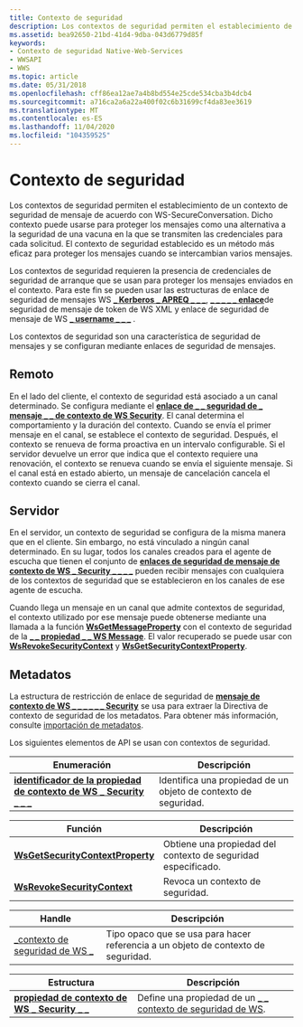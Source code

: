 ```yaml
---
title: Contexto de seguridad
description: Los contextos de seguridad permiten el establecimiento de un contexto de seguridad de mensaje de acuerdo con WS-SecureConversation.
ms.assetid: bea92650-21bd-41d4-9dba-043d6779d85f
keywords:
- Contexto de seguridad Native-Web-Services
- WWSAPI
- WWS
ms.topic: article
ms.date: 05/31/2018
ms.openlocfilehash: cff86ea12ae7a4b8bd554e25cde534cba3b4dcb4
ms.sourcegitcommit: a716ca2a6a22a400f02c6b31699cf4da83ee3619
ms.translationtype: MT
ms.contentlocale: es-ES
ms.lasthandoff: 11/04/2020
ms.locfileid: "104359525"
---
```

# <a name="security-context"></a>Contexto de seguridad

Los contextos de seguridad permiten el establecimiento de un contexto de seguridad de mensaje de acuerdo con WS-SecureConversation. Dicho contexto puede usarse para proteger los mensajes como una alternativa a la seguridad de una vacuna en la que se transmiten las credenciales para cada solicitud. El contexto de seguridad establecido es un método más eficaz para proteger los mensajes cuando se intercambian varios mensajes.


Los contextos de seguridad requieren la presencia de credenciales de seguridad de arranque que se usan para proteger los mensajes enviados en el contexto. Para este fin se pueden usar las estructuras de enlace de seguridad de mensajes WS [**\_ Kerberos \_ APREQ \_ \_ \_**](/windows/desktop/api/WebServices/ns-webservices-ws_kerberos_apreq_message_security_binding), [**\_ \_ \_ \_ \_ enlace**](/windows/desktop/api/WebServices/ns-webservices-ws_xml_token_message_security_binding)de seguridad de mensaje de token de WS XML y enlace de seguridad de mensaje de WS [**\_ username \_ \_ \_**](/windows/desktop/api/WebServices/ns-webservices-ws_username_message_security_binding) .

Los contextos de seguridad son una característica de seguridad de mensajes y se configuran mediante enlaces de seguridad de mensajes.

## <a name="client"></a>Remoto

En el lado del cliente, el contexto de seguridad está asociado a un canal determinado. Se configura mediante el [**enlace de \_ \_ seguridad de \_ mensaje \_ \_ de contexto de WS Security**](/windows/desktop/api/WebServices/ns-webservices-ws_security_context_message_security_binding). El canal determina el comportamiento y la duración del contexto. Cuando se envía el primer mensaje en el canal, se establece el contexto de seguridad. Después, el contexto se renueva de forma proactiva en un intervalo configurable. Si el servidor devuelve un error que indica que el contexto requiere una renovación, el contexto se renueva cuando se envía el siguiente mensaje. Si el canal está en estado abierto, un mensaje de cancelación cancela el contexto cuando se cierra el canal.

## <a name="server"></a>Servidor

En el servidor, un contexto de seguridad se configura de la misma manera que en el cliente. Sin embargo, no está vinculado a ningún canal determinado. En su lugar, todos los canales creados para el agente de escucha que tienen el conjunto de [**enlaces de seguridad de mensaje de contexto de WS \_ Security \_ \_ \_ \_**](/windows/desktop/api/WebServices/ns-webservices-ws_security_context_message_security_binding) pueden recibir mensajes con cualquiera de los contextos de seguridad que se establecieron en los canales de ese agente de escucha.

Cuando llega un mensaje en un canal que admite contextos de seguridad, el contexto utilizado por ese mensaje puede obtenerse mediante una llamada a la función [**WsGetMessageProperty**](/windows/desktop/api/WebServices/nf-webservices-wsgetmessageproperty) con el contexto de seguridad de la [**\_ \_ propiedad \_ \_ WS Message**](/windows/desktop/api/WebServices/ne-webservices-ws_message_property_id). El valor recuperado se puede usar con [**WsRevokeSecurityContext**](/windows/desktop/api/WebServices/nf-webservices-wsrevokesecuritycontext) y [**WsGetSecurityContextProperty**](/windows/desktop/api/WebServices/nf-webservices-wsgetsecuritycontextproperty).

## <a name="metadata"></a>Metadatos

La estructura de restricción de enlace de seguridad de [**mensaje de contexto de WS \_ \_ \_ \_ \_ \_ Security**](/windows/desktop/api/WebServices/ns-webservices-ws_security_context_message_security_binding_constraint) se usa para extraer la Directiva de contexto de seguridad de los metadatos. Para obtener más información, consulte [importación de metadatos](metadata-import.md).

Los siguientes elementos de API se usan con contextos de seguridad.

| Enumeración                                                                    | Descripción                                         |
|--------------------------------------------------------------------------------|-----------------------------------------------------|
| [**identificador de la propiedad de contexto de WS \_ Security \_ \_ \_**](/windows/desktop/api/WebServices/ne-webservices-ws_security_context_property_id) | Identifica una propiedad de un objeto de contexto de seguridad. |



 



| Función                                                             | Descripción                                        |
|----------------------------------------------------------------------|----------------------------------------------------|
| [**WsGetSecurityContextProperty**](/windows/desktop/api/WebServices/nf-webservices-wsgetsecuritycontextproperty) | Obtiene una propiedad del contexto de seguridad especificado. |
| [**WsRevokeSecurityContext**](/windows/desktop/api/WebServices/nf-webservices-wsrevokesecuritycontext)           | Revoca un contexto de seguridad.                        |



 



| Handle                                           | Descripción                                                 |
|--------------------------------------------------|-------------------------------------------------------------|
| [\_contexto de seguridad de WS \_](ws-security-context.md) | Tipo opaco que se usa para hacer referencia a un objeto de contexto de seguridad. |



 



| Estructura                                                               | Descripción                                                               |
|-------------------------------------------------------------------------|---------------------------------------------------------------------------|
| [**propiedad de contexto de WS \_ Security \_ \_**](/windows/desktop/api/WebServices/ns-webservices-ws_security_context_property) | Define una propiedad de un [ \_ \_ contexto de seguridad de WS](ws-security-context.md). |



 

 

 




